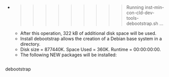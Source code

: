 * >>>>>>>>> Running inst-min-con-cld-dev-tools-debootstrap.sh ...
  * After this operation, 322 kB of additional disk space will be used.
  * Install debootstrap allows the creation of a Debian base system in a directory.
  * Disk size = 877440K. Space Used = 360K. Runtime = 00:00:00:00.
  * The following NEW packages will be installed:
  ```bash
debootstrap
  ```
